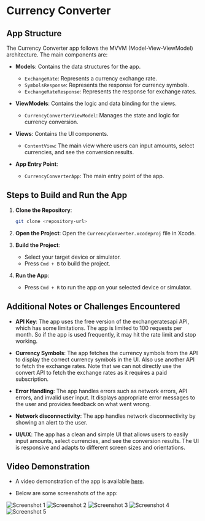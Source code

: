 # Currency Converter

## App Structure
The Currency Converter app follows the MVVM (Model-View-ViewModel) architecture. The main components are:

- **Models**: Contains the data structures for the app.
  - `ExchangeRate`: Represents a currency exchange rate.
  - `SymbolsResponse`: Represents the response for currency symbols.
  - `ExchangeRateResponse`: Represents the response for exchange rates.

- **ViewModels**: Contains the logic and data binding for the views.
  - `CurrencyConverterViewModel`: Manages the state and logic for currency conversion.

- **Views**: Contains the UI components.
  - `ContentView`: The main view where users can input amounts, select currencies, and see the conversion results.

- **App Entry Point**:
  - `CurrencyConverterApp`: The main entry point of the app.

## Steps to Build and Run the App
1. **Clone the Repository**:
   ```sh
   git clone <repository-url>
    ```

2. **Open the Project**:
    Open the `CurrencyConverter.xcodeproj` file in Xcode.

3. **Build the Project**:
    - Select your target device or simulator.
    - Press `Cmd + B` to build the project.

4. **Run the App**:
    - Press `Cmd + R` to run the app on your selected device or simulator.

## Additional Notes or Challenges Encountered
- **API Key**: The app uses the free version of the exchangeratesapi API, which has some limitations. The app is limited to 100 requests per month. So if the app is used frequently, it may hit the rate limit and stop working.

- **Currency Symbols**: The app fetches the currency symbols from the API to display the correct currency symbols in the UI. Also use another API to fetch the exchange rates. Note that we can not directly use the convert API to fetch the exchange rates as it requires a paid subscription.

- **Error Handling**: The app handles errors such as network errors, API errors, and invalid user input. It displays appropriate error messages to the user and provides feedback on what went wrong.

- **Network disconnectivity**: The app handles network disconnectivity by showing an alert to the user.
 
- **UI/UX**: The app has a clean and simple UI that allows users to easily input amounts, select currencies, and see the conversion results. The UI is responsive and adapts to different screen sizes and orientations.

## Video Demonstration
- A video demonstration of the app is available [here](https://drive.google.com/file/d/196SAud_6NVpL76gqhWHjb5tKgh0_sOFP/view?usp=drivesdk).

- Below are some screenshots of the app:

![Screenshot 1](Images/InApp.png)
![Screenshot 2](Images/currency%20selection.png)
![Screenshot 3](Images/errorHandling.png)
![Screenshot 4](Images/loading.png)
![Screenshot 5](Images/networkError.png)
